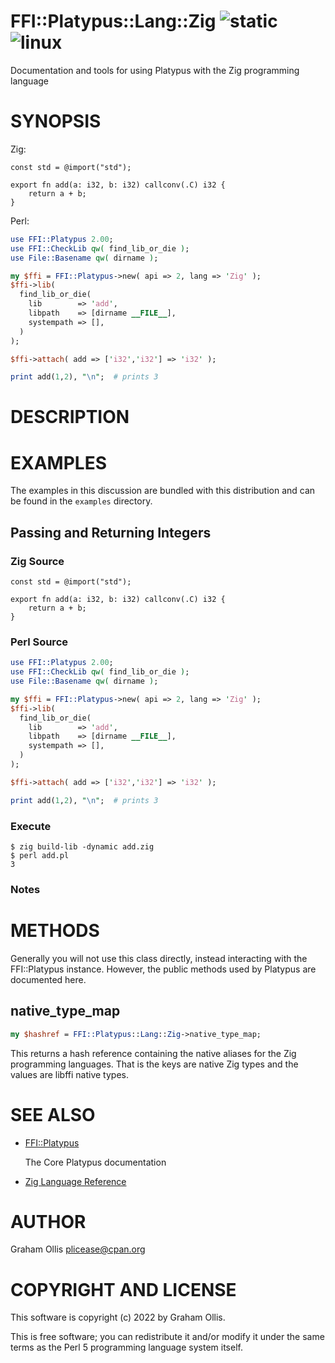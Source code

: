 # FFI::Platypus::Lang::Zig ![static](https://github.com/PerlFFI/FFI-Platypus-Lang-Zig/workflows/static/badge.svg) ![linux](https://github.com/PerlFFI/FFI-Platypus-Lang-Zig/workflows/linux/badge.svg)

Documentation and tools for using Platypus with the Zig programming language

# SYNOPSIS

Zig:

```
const std = @import("std");

export fn add(a: i32, b: i32) callconv(.C) i32 {
    return a + b;
}
```

Perl:

```perl
use FFI::Platypus 2.00;
use FFI::CheckLib qw( find_lib_or_die );
use File::Basename qw( dirname );

my $ffi = FFI::Platypus->new( api => 2, lang => 'Zig' );
$ffi->lib(
  find_lib_or_die(
    lib        => 'add',
    libpath    => [dirname __FILE__],
    systempath => [],
  )
);

$ffi->attach( add => ['i32','i32'] => 'i32' );

print add(1,2), "\n";  # prints 3
```

# DESCRIPTION

# EXAMPLES

The examples in this discussion are bundled with this distribution and can be found in the `examples` directory.

## Passing and Returning Integers

### Zig Source

```
const std = @import("std");

export fn add(a: i32, b: i32) callconv(.C) i32 {
    return a + b;
}
```

### Perl Source

```perl
use FFI::Platypus 2.00;
use FFI::CheckLib qw( find_lib_or_die );
use File::Basename qw( dirname );

my $ffi = FFI::Platypus->new( api => 2, lang => 'Zig' );
$ffi->lib(
  find_lib_or_die(
    lib        => 'add',
    libpath    => [dirname __FILE__],
    systempath => [],
  )
);

$ffi->attach( add => ['i32','i32'] => 'i32' );

print add(1,2), "\n";  # prints 3
```

### Execute

```
$ zig build-lib -dynamic add.zig
$ perl add.pl
3
```

### Notes

# METHODS

Generally you will not use this class directly, instead interacting
with the FFI::Platypus instance. However, the public methods used by
Platypus are documented here.

## native\_type\_map

```perl
my $hashref = FFI::Platypus::Lang::Zig->native_type_map;
```

This returns a hash reference containing the native aliases for the
Zig programming languages. That is the keys are native Zig types
and the values are libffi native types.

# SEE ALSO

- [FFI::Platypus](https://metacpan.org/pod/FFI::Platypus)

    The Core Platypus documentation

- [Zig Language Reference](https://ziglang.org/documentation/master/)

# AUTHOR

Graham Ollis <plicease@cpan.org>

# COPYRIGHT AND LICENSE

This software is copyright (c) 2022 by Graham Ollis.

This is free software; you can redistribute it and/or modify it under
the same terms as the Perl 5 programming language system itself.
